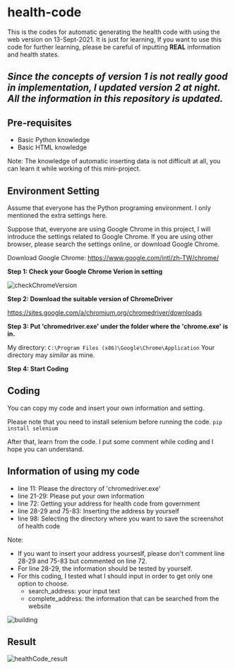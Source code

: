 # health-code
This is the codes for automatic generating the health code with using the web version on 13-Sept-2021. It is just for learning, If you want to use this code for further learning, please be careful of inputting **REAL** information and health states.

## ***Since the concepts of version 1 is not really good in implementation, I updated version 2 at night. All the information in this repository is updated.***

## Pre-requisites
- Basic Python knowledge
- Basic HTML knowledge

Note: The knowledge of automatic inserting data is not difficult at all, you can learn it while working of this mini-project.

## Environment Setting
Assume that everyone has the Python programing environment. I only mentioned the extra settings here.

Suppose that, everyone are using Google Chrome in this project, I will introduce the settings related to Google Chrome. If you are using other browser, please search the settings online, or download Google Chrome.

Download Google Chrome: https://www.google.com/intl/zh-TW/chrome/

**Step 1: Check your Google Chrome Verion in setting**

![checkChromeVersion](https://user-images.githubusercontent.com/34164281/133873888-e7ba5aab-fdc1-409f-986d-9b6fa057288a.png)

**Step 2: Download the suitable version of ChromeDriver**

https://sites.google.com/a/chromium.org/chromedriver/downloads

**Step 3: Put 'chromedriver.exe' under the folder where the 'chrome.exe' is in.**

My directory: ```C:\Program Files (x86)\Google\Chrome\Application```
Your directory may *similar* as mine.


**Step 4: Start Coding**

## Coding
You can copy my code and insert your own information and setting.

Please note that you need to install selenium before running the code. ```pip install selenium```

After that, learn from the code. I put some comment while coding and I hope you can understand.

## Information of using my code
- line 11: Please the directory of 'chromedriver.exe'
- line 21-29: Please put your own information
- line 72: Getting your address for health code from government
- line 28-29 and 75-83: Inserting the address by yourself
- line 98: Selecting the directory where you want to save the screenshot of health code

Note:
- If you want to insert your address yourseslf, please don't comment line 28-29 and 75-83 but commented on line 72.
- For line 28-29, the information should be tested by yourself.
- For this coding, I tested what I should input in order to get only one option to choose.
  - search_address: your input text
  - complete_address: the information that can be searched from the website

![building](https://github.com/kaian0414/healthy-code/blob/main/building.png)

## Result

![healthCode_result](https://github.com/kaian0414/healthy-code/blob/main/healthCode_result.jpg)
